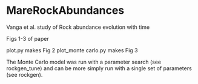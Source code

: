 # MareRockAbundances
Vanga et al. study of Rock abundance evolution with time

Figs 1-3 of paper

plot.py makes Fig 2
plot_monte carlo.py makes Fig 3

The Monte Carlo model was run with a parameter search (see rockgen_tune) and can be more simply run with a single set of parameters (see rockgen).  

